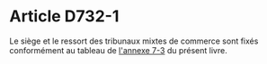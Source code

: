 # Article D732-1

Le siège et le ressort des tribunaux mixtes de commerce sont fixés conformément au tableau de <a href='/code-de-commerce/annexes-de-la-partie-reglementaire/annexe-7-3.md' title='Code de commerce - art. Annexe 7-3 (V)'>l'annexe 7-3</a> du présent livre.